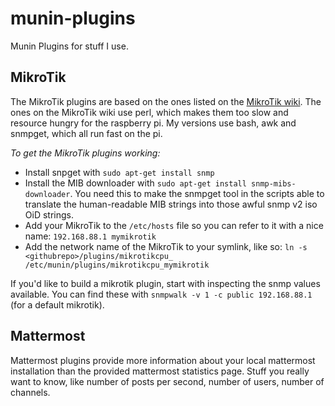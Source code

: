 munin-plugins
=============

Munin Plugins for stuff I use.


MikroTik
--------
The MikroTik plugins are based on the ones listed on the
[MikroTik wiki](https://wiki.mikrotik.com/wiki/Munin_Monitoring). The ones on the MikroTik
wiki use perl, which makes them too slow and resource hungry for the raspberry pi. My
versions use bash, awk and snmpget, which all run fast on the pi.

*To get the MikroTik plugins working:*
- Install snpget with `sudo apt-get install snmp`
- Install the MIB downloader with `sudo apt-get install snmp-mibs-downloader`. You need
  this to make the snmpget tool in the scripts able to translate the human-readable MIB
  strings into those awful snmp v2 iso OiD strings.
- Add your MikroTik to the `/etc/hosts` file so you can refer to it with a nice name:
  `192.168.88.1 mymikrotik`
- Add the network name of the MikroTik to your symlink, like so:
  `ln -s <githubrepo>/plugins/mikrotikcpu_ /etc/munin/plugins/mikrotikcpu_mymikrotik`
  
If you'd like to build a mikrotik plugin, start with inspecting the snmp values available.
You can find these with `snmpwalk -v 1 -c public 192.168.88.1` (for a default mikrotik).


Mattermost
----------
Mattermost plugins provide more information about your local mattermost installation than
the provided mattermost statistics page. Stuff you really want to know, like number of
posts per second, number of users, number of channels.